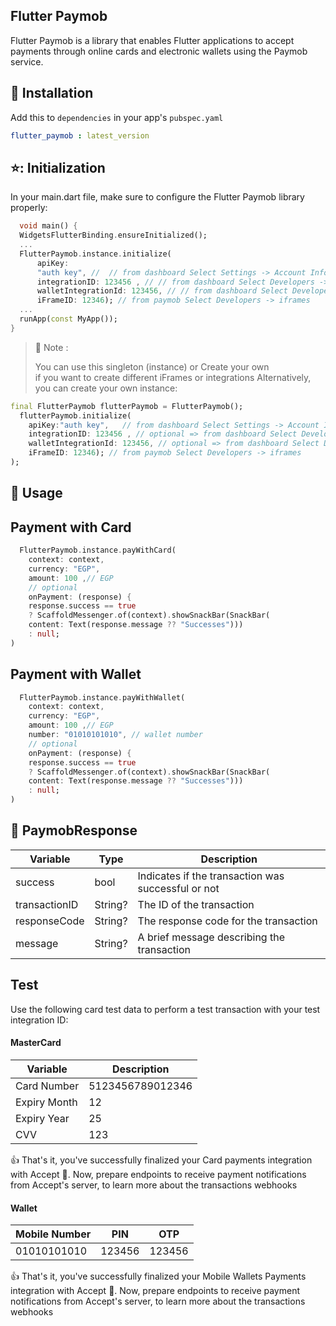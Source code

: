 ## Flutter Paymob
Flutter Paymob is a library that enables Flutter applications to accept payments through online cards and electronic wallets using the Paymob service.

## :rocket: Installation

Add this to `dependencies` in your app's `pubspec.yaml`

```yaml
flutter_paymob : latest_version
```


## ⭐: Initialization

In your main.dart file, make sure to configure the Flutter Paymob library properly:

```dart
  void main() {
  WidgetsFlutterBinding.ensureInitialized();
  ...
  FlutterPaymob.instance.initialize(
      apiKey:
      "auth key", //  // from dashboard Select Settings -> Account Info -> API Key 
      integrationID: 123456 , // // from dashboard Select Developers -> Payment Integrations -> Online Card ID 
      walletIntegrationId: 123456, // // from dashboard Select Developers -> Payment Integrations -> Online wallet
      iFrameID: 12346); // from paymob Select Developers -> iframes 
  ...
  runApp(const MyApp());
}
```

> :pushpin: Note :
>
> You can use this singleton (instance)
> or
> Create your own  
> if you want to create different iFrames or integrations
> Alternatively, you can create your own instance:


```dart
final FlutterPaymob flutterPaymob = FlutterPaymob();
  flutterPaymob.initialize(
    apiKey:"auth key",   // from dashboard Select Settings -> Account Info -> API Key 
    integrationID: 123456 , // optional => from dashboard Select Developers -> Payment Integrations -> Online Card ID 
    walletIntegrationId: 123456, // optional => from dashboard Select Developers -> Payment Integrations -> Online wallet
    iFrameID: 12346); // from paymob Select Developers -> iframes 
);
```
## :bookmark: Usage
 
## Payment with Card

```dart
  FlutterPaymob.instance.payWithCard(
    context: context,
    currency: "EGP",
    amount: 100 ,// EGP
    // optional
    onPayment: (response) { 
    response.success == true
    ? ScaffoldMessenger.of(context).showSnackBar(SnackBar(
    content: Text(response.message ?? "Successes")))
    : null;
)
```


## Payment with Wallet

```dart
  FlutterPaymob.instance.payWithWallet(
    context: context,
    currency: "EGP",
    amount: 100 ,// EGP
    number: "01010101010", // wallet number
    // optional
    onPayment: (response) { 
    response.success == true
    ? ScaffoldMessenger.of(context).showSnackBar(SnackBar(
    content: Text(response.message ?? "Successes")))
    : null;
)
```

## :incoming_envelope: PaymobResponse

| Variable      | Type    | Description          |
| ------------- |---------| -------------------- |
| success       | bool    | Indicates if the transaction was successful or not |
| transactionID | String? | The ID of the transaction |
| responseCode  | String? | The response code for the transaction |
| message       | String? | A brief message describing the transaction |


## Test
Use the following card test data to perform a test transaction with your test integration ID:

#### MasterCard

| Variable     | Description      |
|--------------|------------------|
| Card Number  | 5123456789012346 |
| Expiry Month | 12               |
| Expiry Year  | 25               |
| CVV          | 123              |

👍
That's it, you've successfully finalized your Card payments integration with Accept :tada:.
Now, prepare endpoints to receive payment notifications from Accept's server, to learn more about the transactions webhooks

#### Wallet

| Mobile Number | PIN    | OTP    |
|---------------|--------|--------|
| 01010101010   | 123456 | 123456 |


👍
That's it, you've successfully finalized your Mobile Wallets Payments integration with Accept :tada:.
Now, prepare endpoints to receive payment notifications from Accept's server, to learn more about the transactions webhooks
